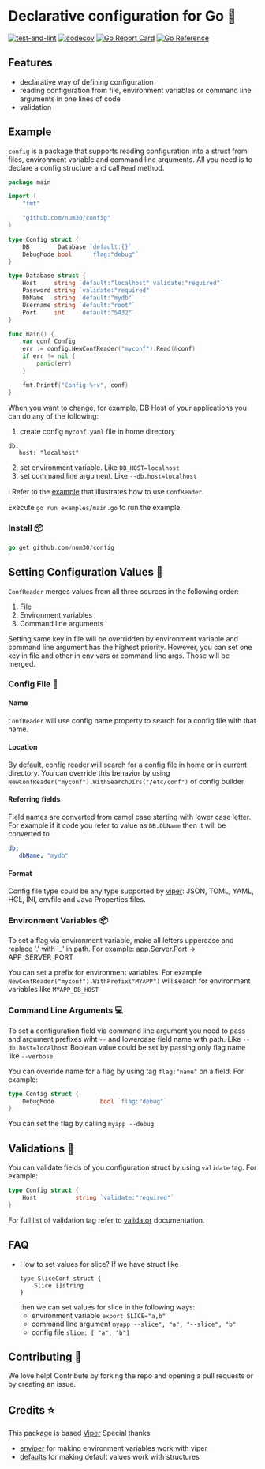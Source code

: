 # Declarative configuration for Go  :rocket:
[![test-and-lint](https://github.com/num30/config/actions/workflows/test-and-lint.yaml/badge.svg)](https://github.com/num30/config/actions/workflows/test-and-lint.yaml)
[![codecov](https://codecov.io/gh/num30/config/branch/main/graph/badge.svg?token=YBOM7T2YUK)](https://codecov.io/gh/num30/config)
[![Go Report Card](https://goreportcard.com/badge/github.com/num30/config)](https://goreportcard.com/report/github.com/num30/config)
[![Go Reference](https://pkg.go.dev/badge/github.com/num30/config.svg)](https://pkg.go.dev/github.com/num30/config)

## Features
- declarative way of defining configuration
- reading configuration from file, environment variables or command line arguments in one lines of code
- validation 

## Example 
`config` is a package that supports reading configuration into a struct from files, environment variable and command line arguments.
All you need is to declare a config structure and call `Read` method.

``` go
package main

import (
	"fmt"

	"github.com/num30/config"
)

type Config struct {
	DB        Database `default:{}`
	DebugMode bool     `flag:"debug"`
}

type Database struct {
	Host     string `default:"localhost" validate:"required"`
	Password string `validate:"required"`
	DbName   string `default:"mydb"`
	Username string `default:"root"`
	Port     int    `default:"5432"`
}

func main() {
	var conf Config
	err := config.NewConfReader("myconf").Read(&conf)
	if err != nil {
		panic(err)
	}

	fmt.Printf("Config %+v", conf)
}

```
When you want to change, for example, DB Host of your applications you can do any of the following:
1. create config `myconf.yaml` file in home directory 
``` 
db:
   host: "localhost"
```
2. set environment variable. Like `DB_HOST=localhost`
3. set command line argument. Like `--db.host=localhost`

:information_source: Refer to the [example](/examples/main.go) that illustrates how to use `ConfReader`. 

Execute  `go run examples/main.go` to run the example. 



### Install :package:
``` go
go get github.com/num30/config  
```

## Setting Configuration Values :construction_worker:

`ConfReader` merges values from all three sources in the following order:
1. File
2. Environment variables
3. Command line arguments

Setting same key in file will be overridden by environment variable and command line argument has the highest priority. 
However, you can set one key in file and other in env vars or command line args. Those will be merged. 

### Config File :memo:
#### Name
`ConfReader` will use config name property to search for a config file with that name.

#### Location
By default, config reader will search for a config file in home or in current directory. 
You can override this behavior by using `NewConfReader("myconf").WithSearchDirs("/etc/conf")` of config builder

#### Referring fields
Field names are converted from camel case starting with lower case letter. For example if it code you refer to value as `DB.DbName` then it will be converted to 
``` yaml
db:
   dbName: "mydb"
```

#### Format

Config file type could be any type supported by  [viper](https://github.com/spf13/viper#reading-config-files): JSON, TOML, YAML, HCL, INI, envfile and Java Properties files.

### Environment Variables :package:

To set a flag via environment variable, make all letters uppercase and replace '.' with '_' in path. For example: app.Server.Port -> APP_SERVER_PORT

You can set a prefix for environment variables. For example `NewConfReader("myconf").WithPrefix("MYAPP")` will search for environment variables like `MYAPP_DB_HOST`

### Command Line Arguments :computer: 

To set a configuration field via command line argument you need to pass and argument prefixes wiht `--` and lowercase field name with path. Like `--db.host=localhost`
Boolean value could be set by passing only flag name like `--verbose`

You can override name for a flag by using tag `flag:"name"` on a field. For example:

``` go
type Config struct {		
	DebugMode             bool `flag:"debug"`
}
```
You can set the flag by calling `myapp --debug`


## Validations :underage:
You can validate fields of you configuration struct by using `validate` tag. For example:

``` go
type Config struct {		
    Host           string `validate:"required"`
}
```

For full list of validation tag refer to [validator](https://github.com/go-playground/validator#baked-in-validations) documentation.

## FAQ

- How to set values for slice? 
    If we have struct like
    ```
    type SliceConf struct {
	    Slice []string
    }
    ```
    then we can set values for slice in the following ways:
    - environment variable
        `export SLICE="a,b"`
    - command line argument
        `myapp --slice", "a", "--slice", "b"`
    - config file
        `slice: [ "a", "b"]`

    

##  Contributing :clap:
We love help! Contribute by forking the repo and opening a pull requests or by creating an issue.

## Credits :star:
This package is based [Viper](https://github.com/spf13/viper)
Special thanks:
- [enviper](https://github.com/iamolegga/enviper) for making environment variables work with viper
- [defaults](https://github.com/creasty/defaults) for making default values work with structures
